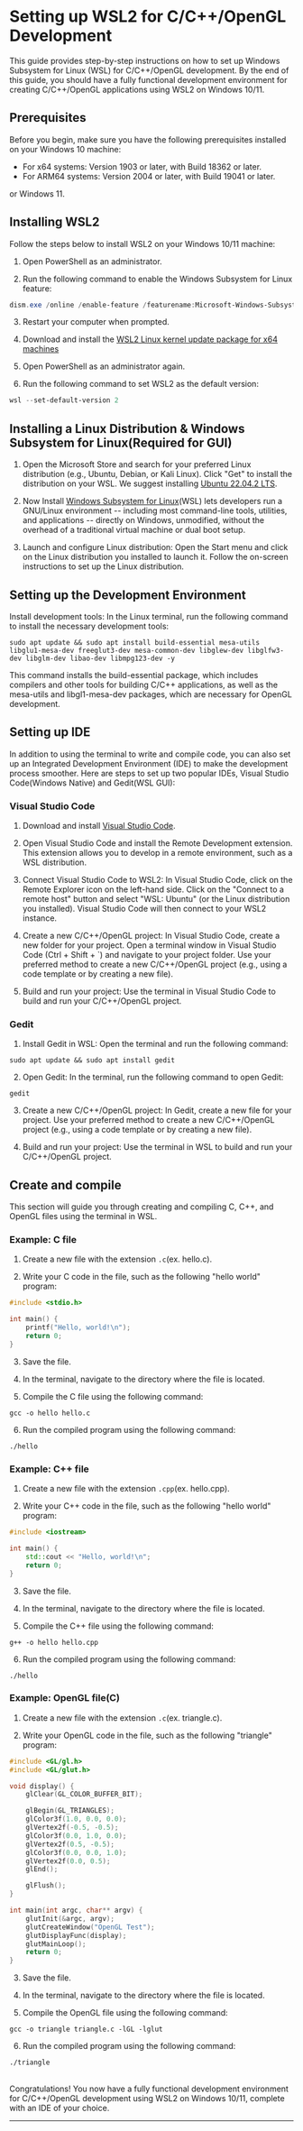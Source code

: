 # Setting up WSL2 for C/C++/OpenGL Development

This guide provides step-by-step instructions on how to set up Windows Subsystem for Linux (WSL) for C/C++/OpenGL development. By the end of this guide, you should have a fully functional development environment for creating C/C++/OpenGL applications using WSL2 on Windows 10/11.


## Prerequisites

Before you begin, make sure you have the following prerequisites installed on your Windows 10 machine:
- For x64 systems: Version 1903 or later, with Build 18362 or later.
- For ARM64 systems: Version 2004 or later, with Build 19041 or later.

or Windows 11.


## Installing WSL2
Follow the steps below to install WSL2 on your Windows 10/11 machine:

1. Open PowerShell as an administrator.

2. Run the following command to enable the Windows Subsystem for Linux feature:

```PowerShell
dism.exe /online /enable-feature /featurename:Microsoft-Windows-Subsystem-Linux /all /norestart
```

3. Restart your computer when prompted.

4. Download and install the [WSL2 Linux kernel update package for x64 machines](https://wslstorestorage.blob.core.windows.net/wslblob/wsl_update_x64.msi)

5. Open PowerShell as an administrator again.

6. Run the following command to set WSL2 as the default version:

```PowerShell
wsl --set-default-version 2
```


## Installing a Linux Distribution & Windows Subsystem for Linux(Required for GUI)

1. Open the Microsoft Store and search for your preferred Linux distribution (e.g., Ubuntu, Debian, or Kali Linux). Click "Get" to install the distribution on your WSL. We suggest installing [Ubuntu 22.04.2 LTS](https://apps.microsoft.com/store/detail/ubuntu-22042-lts/9PN20MSR04DW).

2. Now Install [Windows Subsystem for Linux](https://apps.microsoft.com/store/detail/windows-subsystem-for-linux/9P9TQF7MRM4R)(WSL) lets developers run a GNU/Linux environment -- including most command-line tools, utilities, and applications -- directly on Windows, unmodified, without the overhead of a traditional virtual machine or dual boot setup.

3. Launch and configure Linux distribution: Open the Start menu and click on the Linux distribution you installed to launch it. Follow the on-screen instructions to set up the Linux distribution.

## Setting up the Development Environment

Install development tools: In the Linux terminal, run the following command to install the necessary development tools:

```shell
sudo apt update && sudo apt install build-essential mesa-utils libglu1-mesa-dev freeglut3-dev mesa-common-dev libglew-dev libglfw3-dev libglm-dev libao-dev libmpg123-dev -y
```

This command installs the build-essential package, which includes compilers and other tools for building C/C++ applications, as well as the mesa-utils and libgl1-mesa-dev packages, which are necessary for OpenGL development.


## Setting up IDE

In addition to using the terminal to write and compile code, you can also set up an Integrated Development Environment (IDE) to make the development process smoother. Here are steps to set up two popular IDEs, Visual Studio Code(Windows Native) and Gedit(WSL GUI):

### Visual Studio Code

1. Download and install [Visual Studio Code](https://code.visualstudio.com/).

2. Open Visual Studio Code and install the Remote Development extension. This extension allows you to develop in a remote environment, such as a WSL distribution.

3. Connect Visual Studio Code to WSL2: In Visual Studio Code, click on the Remote Explorer icon on the left-hand side. Click on the "Connect to a remote host" button and select "WSL: Ubuntu" (or the Linux distribution you installed). Visual Studio Code will then connect to your WSL2 instance.

4. Create a new C/C++/OpenGL project: In Visual Studio Code, create a new folder for your project. Open a terminal window in Visual Studio Code (Ctrl + Shift + `) and navigate to your project folder. Use your preferred method to create a new C/C++/OpenGL project (e.g., using a code template or by creating a new file).

5. Build and run your project: Use the terminal in Visual Studio Code to build and run your C/C++/OpenGL project.

### Gedit

1. Install Gedit in WSL: Open the terminal and run the following command:

```shell
sudo apt update && sudo apt install gedit
```

2. Open Gedit: In the terminal, run the following command to open Gedit:

```shell
gedit
```

3. Create a new C/C++/OpenGL project: In Gedit, create a new file for your project. Use your preferred method to create a new C/C++/OpenGL project (e.g., using a code template or by creating a new file).

4. Build and run your project: Use the terminal in WSL to build and run your C/C++/OpenGL project.


## Create and compile
This section will guide you through creating and compiling C, C++, and OpenGL files using the terminal in WSL.

### Example: C file

1. Create a new file with the extension `.c`(ex. hello.c).

2. Write your C code in the file, such as the following "hello world" program:

```c
#include <stdio.h>

int main() {
    printf("Hello, world!\n");
    return 0;
}

```

3. Save the file.

4. In the terminal, navigate to the directory where the file is located.

5. Compile the C file using the following command:

```shell
gcc -o hello hello.c
```

6. Run the compiled program using the following command:

```shell
./hello
```

### Example: C++ file

1. Create a new file with the extension `.cpp`(ex. hello.cpp).

2. Write your C++ code in the file, such as the following "hello world" program:

```cpp
#include <iostream>

int main() {
    std::cout << "Hello, world!\n";
    return 0;
}

```

3. Save the file.

4. In the terminal, navigate to the directory where the file is located.

5. Compile the C++ file using the following command:

```shell
g++ -o hello hello.cpp
```

6. Run the compiled program using the following command:

```shell
./hello
```

### Example: OpenGL file(C)

1. Create a new file with the extension `.c`(ex. triangle.c).

2. Write your OpenGL code in the file, such as the following "triangle" program:

```c
#include <GL/gl.h>
#include <GL/glut.h>

void display() {
    glClear(GL_COLOR_BUFFER_BIT);

    glBegin(GL_TRIANGLES);
    glColor3f(1.0, 0.0, 0.0);
    glVertex2f(-0.5, -0.5);
    glColor3f(0.0, 1.0, 0.0);
    glVertex2f(0.5, -0.5);
    glColor3f(0.0, 0.0, 1.0);
    glVertex2f(0.0, 0.5);
    glEnd();

    glFlush();
}

int main(int argc, char** argv) {
    glutInit(&argc, argv);
    glutCreateWindow("OpenGL Test");
    glutDisplayFunc(display);
    glutMainLoop();
    return 0;
}

```

3. Save the file.

4. In the terminal, navigate to the directory where the file is located.

5. Compile the OpenGL file using the following command:

```shell
gcc -o triangle triangle.c -lGL -lglut
```

6. Run the compiled program using the following command:

```shell
./triangle
```





<br>
Congratulations! You now have a fully functional development environment for C/C++/OpenGL development using WSL2 on Windows 10/11, complete with an IDE of your choice.
<hr>
